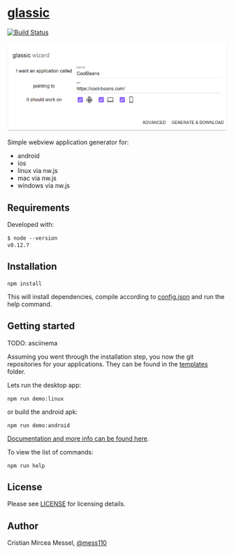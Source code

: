 # [glassic](https://mess110.github.io/glassic/)

[![Build Status](https://travis-ci.org/mess110/glassic.svg?branch=master)](https://travis-ci.org/mess110/glassic)

![glassic](wiki/snapshot.png)

Simple webview application generator for:

* android
* ios
* linux via nw.js
* mac via nw.js
* windows via nw.js

## Requirements

Developed with:

    $ node --version
    v0.12.7

## Installation

    npm install

This will install dependencies, compile according to [config.json](config.json)
and run the help command.

## Getting started

TODO: asciinema

Assuming you went through the installation step, you now the git repositories
for your applications. They can be found in the [templates](templates/) folder.

Lets run the desktop app:

    npm run demo:linux

or build the android apk:

    npm run demo:android

[Documentation and more info can be found here](wiki/Home.md).

To view the list of commands:

    npm run help

## License

Please see [LICENSE](https://github.com/mess110/glassic/blob/master/LICENSE) for licensing details.

## Author

Cristian Mircea Messel, [@mess110](https://twitter.com/mess110)
